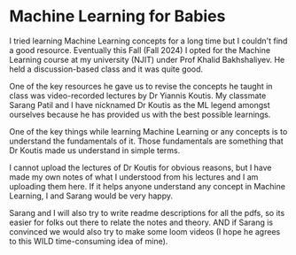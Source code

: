 # Machine Learning for Babies
I tried learning Machine Learning concepts for a long time but I couldn't find a good resource. Eventually this Fall (Fall 2024) I opted for the Machine Learning course at my university (NJIT) under Prof Khalid Bakhshaliyev. He held a discussion-based class and it was quite good.

One of the key resources he gave us to revise the concepts he taught in class was video-recorded lectures by Dr Yiannis Koutis. My classmate Sarang Patil and I have nicknamed Dr Koutis as the ML legend amongst ourselves because he has provided us with the best possible learnings.

One of the key things while learning Machine Learning or any concepts is to understand the fundamentals of it. Those fundamentals are something that Dr Koutis made us understand in simple terms. 

I cannot upload the lectures of Dr Koutis for obvious reasons, but I have made my own notes of what I understood from his lectures and I am uploading them here. If it helps anyone understand any concept in Machine Learning, I and Sarang would be very happy.

Sarang and I will also try to write readme descriptions for all the pdfs, so its easier for folks out there to relate the notes and theory. AND if Sarang is convinced we would also try to make some loom videos (I hope he agrees to this WILD time-consuming idea of mine).


